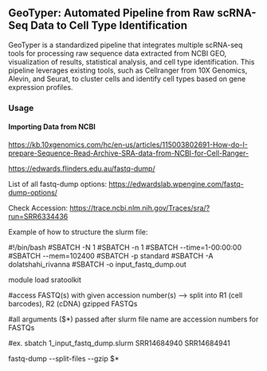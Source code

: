 ## GeoTyper: Automated Pipeline from Raw scRNA-Seq Data to Cell Type Identification

GeoTyper is a standardized pipeline that integrates multiple scRNA-seq tools for processing raw sequence data extracted from NCBI GEO, visualization of results, statistical analysis, and cell type identification. This pipeline leverages existing tools, such as Cellranger from 10X Genomics, Alevin, and Seurat, to cluster cells and identify cell types based on gene expression profiles.

### Usage 

#### Importing Data from NCBI

https://kb.10xgenomics.com/hc/en-us/articles/115003802691-How-do-I-prepare-Sequence-Read-Archive-SRA-data-from-NCBI-for-Cell-Ranger- 

https://edwards.flinders.edu.au/fastq-dump/ 

List of all fastq-dump options: https://edwardslab.wpengine.com/fastq-dump-options/

Check Accession: https://trace.ncbi.nlm.nih.gov/Traces/sra/?run=SRR6334436 

Example of how to structure the slurm file: 

#!/bin/bash
#SBATCH -N 1
#SBATCH -n 1
#SBATCH --time=1-00:00:00
#SBATCH --mem=102400
#SBATCH -p standard
#SBATCH -A dolatshahi_rivanna
#SBATCH -o input_fastq_dump.out


module load sratoolkit

#access FASTQ(s) with given accession number(s) --> split into R1 (cell barcodes), R2 (cDNA) gzipped FASTQs

#all arguments ($*) passed after slurm file name are accession numbers for FASTQs

#ex. sbatch 1_input_fastq_dump.slurm SRR14684940 SRR14684941

fastq-dump --split-files --gzip  $*





